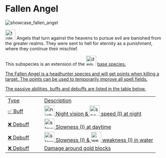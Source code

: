 # Fallen Angel

<img src="showcase_fallen_angel.png" alt="showcase_fallen_angel" title="Fallen Angel Showcase"/>

<img src="item_totem_of_undying.png" alt="totem_of_undying" width="32" style="inline" title="Totem of Undying"/> Angels that turn against the heavens to pursue evil are banished from the greater realms. They were sent to hell for eternity as a punishment, where they continue their mischief.

<tip>This subspecies is an extension of the <img src="item_fire_charge.png" alt="demon_icon" width="32" style="inline" title="Demon Icon"/> <a href="Demon.md"/> base species.</tip>

<chapter title="Key Ability">

<chapter title="Headhunter">

The Fallen Angel is a headhunter species and will get points when killing a target. The points can be used to temporarily improve all spell fields.

</chapter>

</chapter>

<chapter title="Passive Abilities">

The passive abilities, buffs and debuffs are listed in the table below.

<table>
    <tr>
        <td width="100">Type</td>
        <td>Description</td>
    </tr>
    <tr>
        <td>✅ Buff</td>
        <td><img src="effect_night_vision.png" alt="night_vision_icon" width="32" style="inline" title="Night vision"/> Night vision & <img src="effect_speed.png" alt="speed_icon" width="32" style="inline" title="Speed"/> speed (I) at night</td>
    </tr>
    <tr>
        <td>❌ Debuff</td>
        <td><img src="effect_slowness.png" alt="slowness_icon" width="32" style="inline" title="Slowness"/> Slowness (I) at daytime</td>
    </tr>
    <tr>
        <td>❌ Debuff</td>
        <td><img src="effect_slowness.png" alt="slowness_icon" width="32" style="inline" title="Slowness"/> Slowness (I) & <img src="effect_weakness.png" alt="weakness_icon" width="32" style="inline" title="Weakness"/> weakness (I) in water</td>
    </tr>
    <tr>
        <td>❌ Debuff</td>
        <td>Damage around gold blocks</td>
    </tr>
</table>

</chapter>